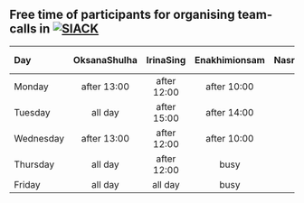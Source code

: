 ## Free time of participants for organising team-calls in [![SlACK](https://img.shields.io/badge/Slack-4A154B?style=for-the-badge&logo=slack&logoColor=white)](https://hackyourfuturebe.slack.com/archives/C01HUQHUJGP)

| Day       | OksanaShulha |  IrinaSing  | Enakhimionsam | NasratullahHussaini | radwan-m | Cyngyz |
| :-------- | :----------: | :---------: | :-----------: | :-----------------: | :------: | -----: |
| Monday    | after 13:00  | after 12:00 |  after 10:00  |
| Tuesday   |   all day    | after 15:00 |  after 14:00  |
| Wednesday | after 13:00  | after 12:00 |  after 10:00  |
| Thursday  |   all day    | after 12:00 |     busy      |
| Friday    |   all day    |   all day   |     busy      |
